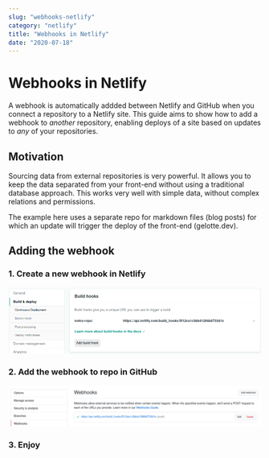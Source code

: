 ```yaml
---
slug: "webhooks-netlify"
category: "netlify"
title: "Webhooks in Netlify"
date: "2020-07-18"
---
```


# Webhooks in Netlify
A webhook is automatically addded between Netlify and GitHub when you connect a repository to a Netlify site. This guide aims to show how to add a webhook to *another* repository, enabling deploys of a site based on updates to *any* of your repositories.

## Motivation
Sourcing data from external repositories is very powerful. It allows you to keep the data separated from your front-end without using a traditional database approach. This works very well with simple data, without complex relations and permissions.

The example here uses a separate repo for markdown files (blog posts) for which an update will trigger the deploy of the front-end (gelotte.dev).

## Adding the webhook

### 1. Create a new webhook in Netlify
![Add webhook in Netlify](netlify-add-webhook.png "Add webhook in Netlify")

### 2. Add the webhook to repo in GitHub
![Add webhook in GitHub](github-add-webhook.png "Add webhook in GitHub")

### 3. Enjoy
